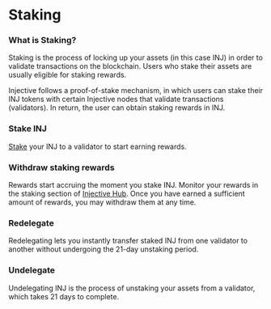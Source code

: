 # Staking

### What is Staking?

Staking is the process of locking up your assets (in this case INJ) in order to validate transactions on the blockchain. Users who stake their assets are usually eligible for staking rewards.

Injective follows a proof-of-stake mechanism, in which users can stake their INJ tokens with certain Injective nodes that validate transactions (validators). In return, the user can obtain staking rewards in INJ.

### Stake INJ

[Stake](https://hub.injective.network/staking) your INJ to a validator to start earning rewards.

### Withdraw staking rewards

Rewards start accruing the moment you stake INJ. Monitor your rewards in the staking section of [Injective Hub](https://hub.injective.network/staking). Once you have earned a sufficient amount of rewards, you may withdraw them at any time.

### Redelegate

Redelegating lets you instantly transfer staked INJ from one validator to another without undergoing the 21-day unstaking period.

### Undelegate

Undelegating INJ is the process of unstaking your assets from a validator, which takes 21 days to complete.
